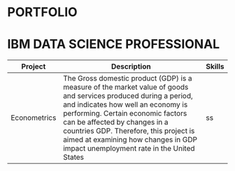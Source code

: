 # PORTFOLIO


# IBM DATA SCIENCE PROFESSIONAL 




|Project     |Description    |Skills|     
|------------| --------------|-------|
|Econometrics| The Gross domestic product (GDP) is a measure of the market value of goods and services produced during a period, and indicates how well an economy is performing. Certain economic factors can be affected by changes in a countries GDP. Therefore, this project is aimed at examining how changes in GDP impact unemployment rate in the United States|ss|

